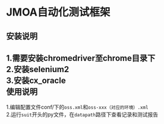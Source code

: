 JMOA自动化测试框架
=====
安装说明
-----
1.需要安装chromedriver至chrome目录下<br>
2.安装selenium2<br>
3.安装cx_oracle<br>
使用说明
-----
1.编辑配置文件conf/下的`oss.xml`和`oss-xxx（对应的环境）.xml`<br>
2.运行`suit`开头的py文件，在`datapath`路径下查看记录和测试报告
